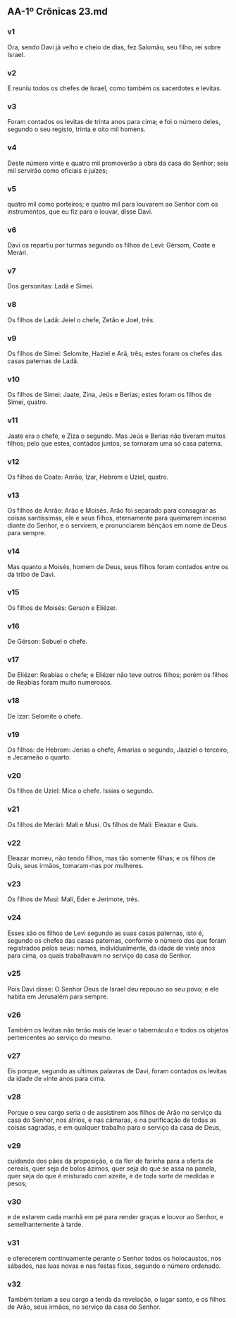 ## AA-1º Crônicas 23.md
### v1
 Ora, sendo Davi já velho e cheio de dias, fez Salomão, seu filho, rei sobre Israel.
### v2
 E reuniu todos os chefes de Israel, como também os sacerdotes e levitas.
### v3
 Foram contados os levitas de trinta anos para cima; e foi o número deles, segundo o seu registo, trinta e oito mil homens.
### v4
 Deste número vinte e quatro mil promoverão a obra da casa do Senhor; seis mil servirão como oficiais e juízes;
### v5
 quatro mil como porteiros; e quatro mil para louvarem ao Senhor com os instrumentos, que eu fiz para o louvar, disse Davi.
### v6
 Davi os repartiu por turmas segundo os filhos de Levi: Gérsom, Coate e Merári.
### v7
 Dos gersonitas: Ladã e Simei.
### v8
 Os filhos de Ladã: Jeiel o chefe, Zetão e Joel, três.
### v9
 Os filhos de Simei: Selomite, Haziel e Arã, três; estes foram os chefes das casas paternas de Ladã.
### v10
 Os filhos de Simei: Jaate, Zina, Jeús e Berias; estes foram os filhos de Simei, quatro.
### v11
 Jaate era o chefe, e Ziza o segundo. Mas Jeús e Berias não tiveram muitos filhos; pelo que estes, contados juntos, se tornaram uma só casa paterna.
### v12
 Os filhos de Coate: Anrão, Izar, Hebrom e Uziel, quatro.
### v13
 Os filhos de Anrão: Arão e Moisés. Arão foi separado para consagrar as coisas santíssimas, ele e seus filhos, eternamente para queimarem incenso diante do Senhor, e o servirem, e pronunciarem bênçãos em nome de Deus para sempre.
### v14
 Mas quanto a Moisés, homem de Deus, seus filhos foram contados entre os da tribo de Davi.
### v15
 Os filhos de Moisés: Gerson e Eliézer.
### v16
 De Gérson: Sebuel o chefe.
### v17
 De Eliézer: Reabias o chefe; e Eliézer não teve outros filhos; porém os filhos de Reabias foram muito numerosos.
### v18
 De Izar: Selomite o chefe.
### v19
 Os filhos: de Hebrom: Jerias o chefe, Amarias o segundo, Jaaziel o terceiro, e Jecameão o quarto.
### v20
 Os filhos de Uziel: Mica o chefe. Issias o segundo.
### v21
 Os filhos de Merári: Mali e Musi. Os filhos de Mali: Eleazar e Quis.
### v22
 Eleazar morreu, não tendo filhos, mas tão somente filhas; e os filhos de Quis, seus irmãos, tomaram-nas por mulheres.
### v23
 Os filhos de Musi: Mali, Eder e Jerimote, três.
### v24
 Esses são os filhos de Levi segundo as suas casas paternas, isto é, segundo os chefes das casas paternas, conforme o número dos que foram registrados pelos seus: nomes, individualmente, da idade de vinte anos para cima, os quais trabalhavam no serviço da casa do Senhor.
### v25
 Pois Davi disse: O Senhor Deus de Israel deu repouso ao seu povo; e ele habita em Jerusalém para sempre.
### v26
 Também os levitas não terão mais de levar o tabernáculo e todos os objetos pertencentes ao serviço do mesmo.
### v27
 Eis porque, segundo as ultimas palavras de Davi, foram contados os levitas da idade de vinte anos para cima.
### v28
 Porque o seu cargo seria o de assistirem aos filhos de Arão no serviço da casa do Senhor, nos átrios, e nas câmaras, e na purificação de todas as coisas sagradas, e em qualquer trabalho para o serviço da casa de Deus,
### v29
 cuidando dos pães da proposição, e da flor de farinha para a oferta de cereais, quer seja de bolos ázimos, quer seja do que se assa na panela, quer seja do que é misturado com azeite, e de toda sorte de medidas e pesos;
### v30
 e de estarem cada manhã em pé para render graças e louvor ao Senhor, e semelhantemente à tarde.
### v31
 e oferecerem continuamente perante o Senhor todos os holocaustos, nos sábados, nas luas novas e nas festas fixas, segundo o número ordenado.
### v32
 Também teriam a seu cargo a tenda da revelação, o lugar santo, e os filhos de Arão, seus irmãos, no serviço da casa do Senhor.
